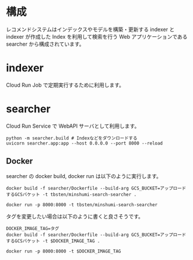 # 構成

レコメンドシステムはインデックスやモデルを構築・更新する indexer と indexer が作成した Index を利用して検索を行う Web アプリケーションである searcher から構成されています。

# indexer

Cloud Run Job で定期実行するために利用します。

# searcher

Cloud Run Service で WebAPI サーバとして利用します。

```
python -m searcher.build # Indexなどをダウンロードする
uvicorn searcher.app:app --host 0.0.0.0 --port 8000 --reload
```

## Docker

searcher の docker build, docker run は以下のように実行します。

```
docker build -f searcher/Dockerfile --build-arg GCS_BUCKET=アップロードするGCSバケット -t tbsten/minshumi-search-searcher .

docker run -p 8000:8000 -t tbsten/minshumi-search-searcher

```

タグを変更したい場合は以下のように書くと良さそうです。

```
DOCKER_IMAGE_TAG=タグ
docker build -f searcher/Dockerfile --build-arg GCS_BUCKET=アップロードするGCSバケット -t $DOCKER_IMAGE_TAG .

docker run -p 8000:8000 -t $DOCKER_IMAGE_TAG
```
